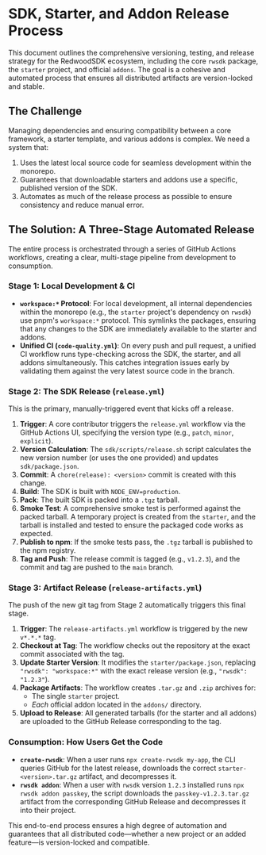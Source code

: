 # SDK, Starter, and Addon Release Process

This document outlines the comprehensive versioning, testing, and release strategy for the RedwoodSDK ecosystem, including the core `rwsdk` package, the `starter` project, and official `addons`. The goal is a cohesive and automated process that ensures all distributed artifacts are version-locked and stable.

## The Challenge

Managing dependencies and ensuring compatibility between a core framework, a starter template, and various addons is complex. We need a system that:
1.  Uses the latest local source code for seamless development within the monorepo.
2.  Guarantees that downloadable starters and addons use a specific, published version of the SDK.
3.  Automates as much of the release process as possible to ensure consistency and reduce manual error.

## The Solution: A Three-Stage Automated Release

The entire process is orchestrated through a series of GitHub Actions workflows, creating a clear, multi-stage pipeline from development to consumption.

### Stage 1: Local Development & CI

-   **`workspace:*` Protocol**: For local development, all internal dependencies within the monorepo (e.g., the `starter` project's dependency on `rwsdk`) use pnpm's `workspace:*` protocol. This symlinks the packages, ensuring that any changes to the SDK are immediately available to the starter and addons.
-   **Unified CI (`code-quality.yml`)**: On every push and pull request, a unified CI workflow runs type-checking across the SDK, the starter, and all addons simultaneously. This catches integration issues early by validating them against the very latest source code in the branch.

### Stage 2: The SDK Release (`release.yml`)

This is the primary, manually-triggered event that kicks off a release.

1.  **Trigger**: A core contributor triggers the `release.yml` workflow via the GitHub Actions UI, specifying the version type (e.g., `patch`, `minor`, `explicit`).
2.  **Version Calculation**: The `sdk/scripts/release.sh` script calculates the new version number (or uses the one provided) and updates `sdk/package.json`.
3.  **Commit**: A `chore(release): <version>` commit is created with this change.
4.  **Build**: The SDK is built with `NODE_ENV=production`.
5.  **Pack**: The built SDK is packed into a `.tgz` tarball.
6.  **Smoke Test**: A comprehensive smoke test is performed against the packed tarball. A temporary project is created from the `starter`, and the tarball is installed and tested to ensure the packaged code works as expected.
7.  **Publish to npm**: If the smoke tests pass, the `.tgz` tarball is published to the npm registry.
8.  **Tag and Push**: The release commit is tagged (e.g., `v1.2.3`), and the commit and tag are pushed to the `main` branch.

### Stage 3: Artifact Release (`release-artifacts.yml`)

The push of the new git tag from Stage 2 automatically triggers this final stage.

1.  **Trigger**: The `release-artifacts.yml` workflow is triggered by the new `v*.*.*` tag.
2.  **Checkout at Tag**: The workflow checks out the repository at the exact commit associated with the tag.
3.  **Update Starter Version**: It modifies the `starter/package.json`, replacing `"rwsdk": "workspace:*"` with the exact release version (e.g., `"rwsdk": "1.2.3"`).
4.  **Package Artifacts**: The workflow creates `.tar.gz` and `.zip` archives for:
    -   The single `starter` project.
    -   *Each* official addon located in the `addons/` directory.
5.  **Upload to Release**: All generated tarballs (for the starter and all addons) are uploaded to the GitHub Release corresponding to the tag.

### Consumption: How Users Get the Code

-   **`create-rwsdk`**: When a user runs `npx create-rwsdk my-app`, the CLI queries GitHub for the latest release, downloads the correct `starter-<version>.tar.gz` artifact, and decompresses it.
-   **`rwsdk addon`**: When a user with `rwsdk` version `1.2.3` installed runs `npx rwsdk addon passkey`, the script downloads the `passkey-v1.2.3.tar.gz` artifact from the corresponding GitHub Release and decompresses it into their project.

This end-to-end process ensures a high degree of automation and guarantees that all distributed code—whether a new project or an added feature—is version-locked and compatible.
